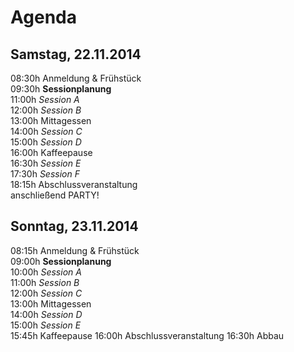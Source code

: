 # Agenda

## Samstag, 22.11.2014

08:30h Anmeldung & Frühstück  
09:30h **Sessionplanung**  
11:00h *Session A*  
12:00h *Session B*  
13:00h Mittagessen  
14:00h *Session C*  
15:00h *Session D*  
16:00h Kaffeepause  
16:30h *Session E*  
17:30h *Session F*  
18:15h Abschlussveranstaltung  
anschließend PARTY!

## Sonntag, 23.11.2014

08:15h Anmeldung & Frühstück  
09:00h **Sessionplanung**  
10:00h *Session A*  
11:00h *Session B*  
12:00h *Session C*  
13:00h Mittagessen  
14:00h *Session D*  
15:00h *Session E*  
15:45h Kaffeepause
16:00h Abschlussveranstaltung
16:30h Abbau
